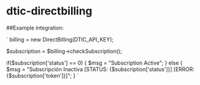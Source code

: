 # dtic-directbilling

##Example integration:

`
billing = new DirectBilling(DTIC_API_KEY);

$subscription = $billing->checkSubscription();

if($subscription['status'] == 0) {
    $msg = "Subscription Active";
}
else {
    $msg = "Subscripción Inactiva [STATUS: {$subscription['status']}] [ERROR: {$subscription['token']}]";
}
`